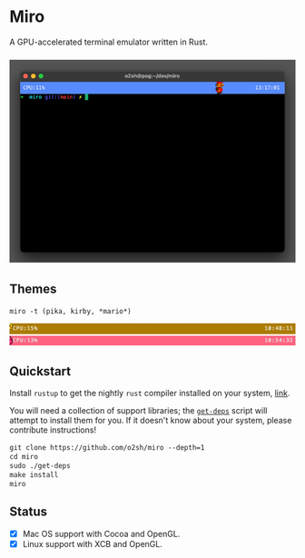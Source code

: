 # Miro

A GPU-accelerated terminal emulator written in Rust.

<h3 align="center"><img src="resources/miro.gif"></h3>

## Themes

`miro -t (pika, kirby, *mario*)`

![pika](resources/pika.gif)
![kirby](resources/kirby.gif)

## Quickstart

Install `rustup` to get the nightly `rust` compiler installed on your system, [link](https://www.rust-lang.org/tools/install).

You will need a collection of support libraries; the [`get-deps`](get-deps) script will attempt to install them for you. If it doesn't know about your system, please contribute instructions!

```text
git clone https://github.com/o2sh/miro --depth=1
cd miro
sudo ./get-deps
make install
miro
```

## Status

- [x] Mac OS support with Cocoa and OpenGL.
- [x] Linux support with XCB and OpenGL.
